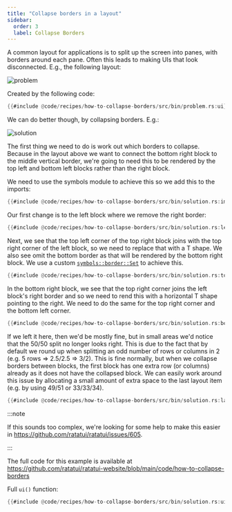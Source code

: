 ```yaml
---
title: "Collapse borders in a layout"
sidebar:
  order: 3
  label: Collapse Borders
---
```


A common layout for applications is to split up the screen into panes, with borders around each
pane. Often this leads to making UIs that look disconnected. E.g., the following layout:

![problem](https://user-images.githubusercontent.com/381361/279935613-01b5083d-dcca-4ee3-981c-38fe700bbfe4.png)

Created by the following code:

```rust
{{#include @code/recipes/how-to-collapse-borders/src/bin/problem.rs:ui}}
```

We can do better though, by collapsing borders. E.g.:

![solution](https://user-images.githubusercontent.com/381361/279935618-3b411b45-1a02-4f4c-af9f-7b68f766023e.png)

The first thing we need to do is work out which borders to collapse. Because in the layout above we
want to connect the bottom right block to the middle vertical border, we're going to need this to be
rendered by the top left and bottom left blocks rather than the right block.

We need to use the symbols module to achieve this so we add this to the imports:

```rust
{{#include @code/recipes/how-to-collapse-borders/src/bin/solution.rs:imports}}
```

Our first change is to the left block where we remove the right border:

```rust
{{#include @code/recipes/how-to-collapse-borders/src/bin/solution.rs:left_block}}
```

Next, we see that the top left corner of the top right block joins with the top right corner of the
left block, so we need to replace that with a T shape. We also see omit the bottom border as that
will be rendered by the bottom right block. We use a custom [`symbols::border::Set`] to achieve
this.

[`symbols::border::Set`]: https://docs.rs/ratatui/latest/ratatui/symbols/border/struct.Set.html

```rust
{{#include @code/recipes/how-to-collapse-borders/src/bin/solution.rs:top_right_block}}
```

In the bottom right block, we see that the top right corner joins the left block's right border and
so we need to rend this with a horizontal T shape pointing to the right. We need to do the same for
the top right corner and the bottom left corner.

```rust
{{#include @code/recipes/how-to-collapse-borders/src/bin/solution.rs:bottom_right_block}}
```

If we left it here, then we'd be mostly fine, but in small areas we'd notice that the 50/50 split no
longer looks right. This is due to the fact that by default we round up when splitting an odd number
of rows or columns in 2 (e.g. 5 rows => 2.5/2.5 => 3/2). This is fine normally, but when we collapse
borders between blocks, the first block has one extra row (or columns) already as it does not have
the collapsed block. We can easily work around this issue by allocating a small amount of extra
space to the last layout item (e.g. by using 49/51 or 33/33/34).

```rust
{{#include @code/recipes/how-to-collapse-borders/src/bin/solution.rs:layout}}
```

:::note

If this sounds too complex, we're looking for some help to make this easier in
<https://github.com/ratatui/ratatui/issues/605>.

:::

The full code for this example is available at
<https://github.com/ratatui/ratatui-website/blob/main/code/how-to-collapse-borders>

Full `ui()` function:

```rust
{{#include @code/recipes/how-to-collapse-borders/src/bin/solution.rs:ui}}
```
